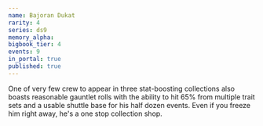```yaml
---
name: Bajoran Dukat
rarity: 4
series: ds9
memory_alpha:
bigbook_tier: 4
events: 9
in_portal: true
published: true
---
```


One of very few crew to appear in three stat-boosting collections also boasts reasonable gauntlet rolls with the ability to hit 65% from multiple trait sets and a usable shuttle base for his half dozen events. Even if you freeze him right away, he's a one stop collection shop.
